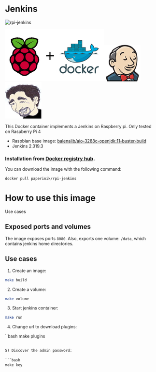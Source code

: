# Jenkins

![rpi-jenkins](https://img.shields.io/docker/pulls/paperinik/rpi-jenkins)

![docker_logo](https://raw.githubusercontent.com/brunocantisano/rpi-jenkins/master/files/docker.png)![docker_jenkins_logo](https://raw.githubusercontent.com/brunocantisano/rpi-jenkins/master/files/logo-jenkins.png)![docker_paperinik_logo](https://raw.githubusercontent.com/brunocantisano/rpi-jenkins/master/files/docker_paperinik_120x120.png)

This Docker container implements a Jenkins on Raspberry pi.
Only tested on Raspberry Pi 4

 * Raspbian base image: [balenalib/aio-3288c-openjdk:11-buster-build](https://hub.docker.com/layers/balenalib/aio-3288c-openjdk/11-buster-build/)
 * Jenkins 2.319.3
 
### Installation from [Docker registry hub](https://registry.hub.docker.com/u/paperinik/rpi-jenkins/).

You can download the image with the following command:

```bash
docker pull paperinik/rpi-jenkins
```

# How to use this image

Use cases

Exposed ports and volumes
----

The image exposes ports `8080`. Also, exports one volume: `/data`, which contains jenkins home directories.

Use cases
----

1) Create an image:

```bash
make build
```

2) Create a volume:

```bash
make volume
```

3) Start jenkins container:

```bash
make run
```

4) Change url to download plugins:

``bash
make plugins
```

5) Discover the admin password:

```bash
make key
```
